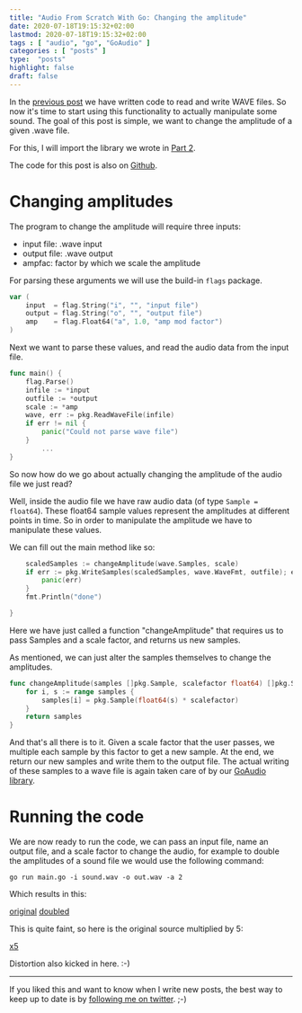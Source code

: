 ```yaml
---
title: "Audio From Scratch With Go: Changing the amplitude"
date: 2020-07-18T19:15:32+02:00
lastmod: 2020-07-18T19:15:32+02:00
tags : [ "audio", "go", "GoAudio" ]
categories : [ "posts" ]
type:  "posts"
highlight: false
draft: false
---
```


In the [previous post](https://dylanmeeus.github.io/posts/audio-from-scratch-pt2/) we have written code to read and write WAVE files. 
So now it's time to start using this functionality to actually manipulate some sound. The goal of
this post is simple, we want to change the amplitude of a given .wave file.

For this, I will import the library we wrote in [Part 2](https://dylanmeeus.github.io/posts/audio-from-scratch-pt2/).

The code for this post is also on
[Github](https://github.com/DylanMeeus/GoAudio/tree/master/examples/amplitude).


# Changing amplitudes

The program to change the amplitude will require three inputs:

- input file: .wave input
- output file: .wave output
- ampfac: factor by which we scale the amplitude

For parsing these arguments we will use the build-in `flags` package. 

```go
var (
	input  = flag.String("i", "", "input file")
	output = flag.String("o", "", "output file")
	amp    = flag.Float64("a", 1.0, "amp mod factor")
)

```

Next we want to parse these values, and read the audio data from the input file. 

```go
func main() {
	flag.Parse()
	infile := *input
	outfile := *output
	scale := *amp
	wave, err := pkg.ReadWaveFile(infile)
	if err != nil {
		panic("Could not parse wave file")
	}
        ...
}
```

So now how do we go about actually changing the amplitude of the audio file we just read?

Well, inside the audio file we have raw audio data (of type `Sample = float64`). These float64
sample values represent the amplitudes at different points in time. So in order to manipulate the
amplitude we have to manipulate these values. 

We  can fill out the main method like so: 

```go
	scaledSamples := changeAmplitude(wave.Samples, scale)
	if err := pkg.WriteSamples(scaledSamples, wave.WaveFmt, outfile); err != nil {
		panic(err)
	}
	fmt.Println("done")

}
```

Here we have just called a function "changeAmplitude" that requires us to pass Samples and a scale
factor, and returns us new samples. 

As mentioned, we can just alter the samples themselves to change the amplitudes. 

```go
func changeAmplitude(samples []pkg.Sample, scalefactor float64) []pkg.Sample {
	for i, s := range samples {
		samples[i] = pkg.Sample(float64(s) * scalefactor)
	}
	return samples
}
```

And that's all there is to it. Given a scale factor that the user passes, we multiple each sample by
this factor to get a new sample. At the end, we return our new samples and write them to the output
file. The actual writing of these samples to a wave file is again taken care of by our
[GoAudio library](https://github.com/DylanMeeus/GoAudio). 

# Running the code

We are now ready to run the code, we can pass an input file, name an output file, and a scale
factor to change the audio, for example to double the amplitudes of a sound file we would use the
following command:

```
go run main.go -i sound.wav -o out.wav -a 2
```

Which results in this: 

[original](/audio/maybe-next-time.wav)
[doubled](/audio/double.wav)

This is quite faint, so here is the original source multiplied by 5:

[x5](/audio/five.wav)

Distortion also kicked in here. :-) 

-------

If you liked this and want to know when I write new posts, the best way to keep up to date is by [following me on
twitter](https://twitter.com/DylanMeeus). ;-)
